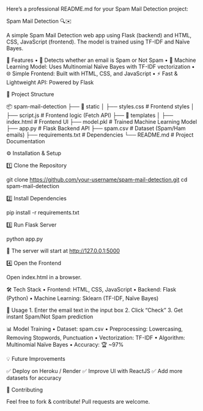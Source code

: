 Here’s a professional README.md for your Spam Mail Detection project:

Spam Mail Detection 🔍✉️

A simple Spam Mail Detection web app using Flask (backend) and HTML, CSS, JavaScript (frontend). The model is trained using TF-IDF and Naïve Bayes.

🚀 Features
	•	📩 Detects whether an email is Spam or Not Spam
	•	🤖 Machine Learning Model: Uses Multinomial Naïve Bayes with TF-IDF vectorization
	•	🌐 Simple Frontend: Built with HTML, CSS, and JavaScript
	•	⚡ Fast & Lightweight API: Powered by Flask

📂 Project Structure

📦 spam-mail-detection
├── 📂 static
│   ├── styles.css        # Frontend styles
│   ├── script.js         # Frontend logic (Fetch API)
├── 📂 templates
│   ├── index.html        # Frontend UI
├── model.pkl             # Trained Machine Learning Model
├── app.py                # Flask Backend API
├── spam.csv              # Dataset (Spam/Ham emails)
├── requirements.txt      # Dependencies
└── README.md             # Project Documentation

⚙️ Installation & Setup

1️⃣ Clone the Repository

git clone https://github.com/your-username/spam-mail-detection.git
cd spam-mail-detection

2️⃣ Install Dependencies

pip install -r requirements.txt

3️⃣ Run Flask Server

python app.py

🚀 The server will start at http://127.0.0.1:5000

4️⃣ Open the Frontend

Open index.html in a browser.

🛠 Tech Stack
	•	Frontend: HTML, CSS, JavaScript
	•	Backend: Flask (Python)
	•	Machine Learning: Sklearn (TF-IDF, Naïve Bayes)

📝 Usage
	1.	Enter the email text in the input box
	2.	Click “Check”
	3.	Get instant Spam/Not Spam prediction

📊 Model Training
	•	Dataset: spam.csv
	•	Preprocessing: Lowercasing, Removing Stopwords, Punctuation
	•	Vectorization: TF-IDF
	•	Algorithm: Multinomial Naïve Bayes
	•	Accuracy: 🏆 ~97%

💡 Future Improvements

✅ Deploy on Heroku / Render
✅ Improve UI with ReactJS
✅ Add more datasets for accuracy

🤝 Contributing

Feel free to fork & contribute! Pull requests are welcome.
